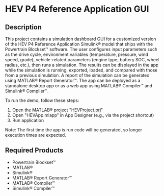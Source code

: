 # HEV P4 Reference Application GUI

## Description
This project contains a simulation dashboard GUI for a customized version of the HEV P4 Reference Application Simulink® model that ships with the Powertrain Blockset™ software. The user configures input parameters such as the drive cycle, environment variables (temperature, pressure, wind speed, grade), vehicle-related parameters (engine type, battery SOC, wheel radius, etc.), then runs a simulation. The results can be displayed in the app while the simulation is running, exported, loaded, and compared with those from a previous simulation. A report of the simulation can be generated using MATLAB® Report Generator™. The app can be deployed as a standalone desktop app or as a web app using MATLAB® Compiler™ and Simulink® Compiler™.

To run the demo, follow these steps:
1. Open the MATLAB® project "HEVProject.prj"
2. Open "HEVApp.mlapp" in App Designer (e.g., via the project shortcut)
3. Run application

Note: The first time the app is run code will be generated, so longer execution times are expected.

## Required Products
* Powertrain Blockset™
* MATLAB®
* Simulink®
* MATLAB® Report Generator™
* MATLAB® Compiler™
* Simulink® Compiler™
